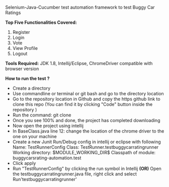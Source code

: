 Selenium-Java-Cucumber test automation framework to test Buggy Car Ratings

**Top Five Functionalities Covered:**

1. Register
2. Login
3. Vote
4. View Profile
5. Logout


**Tools Required:** JDK 1.8, Intellij/Eclipse, ChromeDriver compatible with browser version

**How to run the test ?**
- Create a directory
- Use commandline or terminal or git bash and go to the directory location 
- Go to the repository location in Github and copy the https github link to clone this repo (You can find it by clicking "Code" button inside the repository )
- Run the command:  git clone <copiedlink>
- Once you see 100% and done, the project has completed downloading
- Now open the project using intellij
- In BaseClass.java line 12: change the location of the chrome driver to the one on your machine
- Create a new Junit Run/Debug config in intellij or eclipse with following
    Name: TestRunnerConfig
    Class: TestRunner.testbuggycarratingrunner
    Working directory: \$MODULE_WORKING_DIR\$
    Classpath of module: buggycarsrating-automation.test
- Click apply
- Run "TestRunnerConfig" by clicking the run symbol in Intellij  **(OR)** 
  Open the testbuggycarratingrunner.java file, right click and select  Run'testbuggycarratingrunner'





